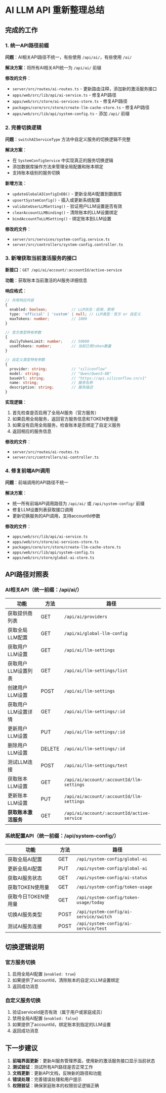 # AI LLM API 重新整理总结

## 完成的工作

### 1. 统一API路径前缀

**问题**：AI相关API路径不统一，有些使用 `/api/ai/`，有些使用 `/ai/`

**解决方案**：将所有AI相关API统一为 `/api/ai/` 前缀

**修改的文件**：
- `server/src/routes/ai-routes.ts` - 更新路由注释，添加新的激活服务接口
- `apps/web/src/lib/api/ai-service.ts` - 修复API路径
- `apps/web/src/store/ai-services-store.ts` - 修复API路径
- `packages/core/src/store/create-llm-cache-store.ts` - 修复API路径
- `apps/web/src/lib/api/system-config.ts` - 添加 `/api/` 前缀

### 2. 完善切换逻辑

**问题**：`switchAIServiceType` 方法中自定义服务的切换逻辑不完整

**解决方案**：
- 在 `SystemConfigService` 中实现真正的服务切换逻辑
- 添加数据库操作方法来管理全局配置和账本绑定
- 支持账本级别的服务切换

**新增方法**：
- `updateGlobalAIConfigInDB()` - 更新全局AI配置到数据库
- `upsertSystemConfig()` - 插入或更新系统配置
- `validateUserLLMSetting()` - 验证用户LLM设置是否有效
- `clearAccountLLMBinding()` - 清除账本的LLM设置绑定
- `bindAccountToLLMSetting()` - 绑定账本到LLM设置

**修改的文件**：
- `server/src/services/system-config.service.ts`
- `server/src/controllers/system-config.controller.ts`

### 3. 新增获取当前激活服务的接口

**新接口**：`GET /api/ai/account/:accountId/active-service`

**功能**：获取账本当前激活的AI服务详细信息

**响应格式**：
```typescript
// 共用响应内容
{
  enabled: boolean;           // LLM状态：启用、禁用
  type: 'official' | 'custom' | null; // LLM类型：官方 or 自定义
  maxTokens: number;          // 1000
}

// 官方类型特有参数
{
  dailyTokenLimit: number;    // 50000
  usedTokens: number;         // 当前已用token数量
}

// 自定义类型特有参数
{
  provider: string;           // "siliconflow"
  model: string;              // "Qwen/Qwen3-8B"
  baseUrl: string;            // "https://api.siliconflow.cn/v1"
  name: string;               // 服务名称
  description: string;        // 服务描述
}
```

**实现逻辑**：
1. 首先检查是否启用了全局AI服务（官方服务）
2. 如果启用全局服务，返回官方服务信息和TOKEN使用量
3. 如果没有启用全局服务，检查账本是否绑定了自定义服务
4. 返回相应的服务信息

**修改的文件**：
- `server/src/routes/ai-routes.ts`
- `server/src/controllers/ai-controller.ts`

### 4. 修复前端API调用

**问题**：前端调用的API路径不统一

**解决方案**：
- 统一所有前端API调用路径为 `/api/ai/` 或 `/api/system-config/` 前缀
- 修复LLM设置列表获取接口调用
- 更新切换服务的API调用，支持accountId参数

**修改的文件**：
- `apps/web/src/lib/api/ai-service.ts`
- `apps/web/src/store/ai-services-store.ts`
- `packages/core/src/store/create-llm-cache-store.ts`
- `apps/web/src/lib/api/system-config.ts`
- `apps/web/src/store/global-ai-store.ts`

## API路径对照表

### AI相关API（统一前缀：/api/ai/）
| 功能 | 方法 | 路径 |
|------|------|------|
| 获取提供商列表 | GET | `/api/ai/providers` |
| 获取全局LLM配置 | GET | `/api/ai/global-llm-config` |
| 获取用户LLM设置 | GET | `/api/ai/llm-settings` |
| 获取用户LLM设置列表 | GET | `/api/ai/llm-settings/list` |
| 创建用户LLM设置 | POST | `/api/ai/llm-settings` |
| 获取用户LLM设置详情 | GET | `/api/ai/llm-settings/:id` |
| 更新用户LLM设置 | PUT | `/api/ai/llm-settings/:id` |
| 删除用户LLM设置 | DELETE | `/api/ai/llm-settings/:id` |
| 测试LLM连接 | POST | `/api/ai/llm-settings/test` |
| 获取账本LLM设置 | GET | `/api/ai/account/:accountId/llm-settings` |
| 更新账本LLM设置 | PUT | `/api/ai/account/:accountId/llm-settings` |
| **获取账本激活服务** | GET | `/api/ai/account/:accountId/active-service` |

### 系统配置API（统一前缀：/api/system-config/）
| 功能 | 方法 | 路径 |
|------|------|------|
| 获取全局AI配置 | GET | `/api/system-config/global-ai` |
| 更新全局AI配置 | PUT | `/api/system-config/global-ai` |
| 获取AI服务状态 | GET | `/api/system-config/ai-status` |
| 获取TOKEN使用量 | GET | `/api/system-config/token-usage` |
| 获取今日TOKEN使用量 | GET | `/api/system-config/token-usage/today` |
| 切换AI服务类型 | POST | `/api/system-config/ai-service/switch` |
| 测试AI服务连接 | POST | `/api/system-config/ai-service/test` |

## 切换逻辑说明

### 官方服务切换
1. 启用全局AI配置 (`enabled: true`)
2. 如果提供了accountId，清除账本的自定义LLM设置绑定
3. 返回成功消息

### 自定义服务切换
1. 验证serviceId是否有效（属于用户或家庭成员）
2. 禁用全局AI配置 (`enabled: false`)
3. 如果提供了accountId，绑定账本到指定的LLM设置
4. 返回成功消息

## 下一步建议

1. **前端界面更新**：更新AI服务管理界面，使用新的激活服务接口显示当前状态
2. **测试验证**：测试所有API路径是否正常工作
3. **文档更新**：更新API文档，反映新的路径和功能
4. **错误处理**：完善错误处理和用户提示
5. **权限验证**：确保家庭账本的权限验证逻辑正确
